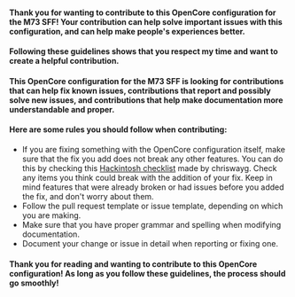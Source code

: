 #### Thank you for wanting to contribute to this OpenCore configuration for the M73 SFF! Your contribution can help solve important issues with this configuration, and can help make people's experiences better.

#### Following these guidelines shows that you respect my time and want to create a helpful contribution.

#### This OpenCore configuration for the M73 SFF is looking for contributions that can help fix known issues, contributions that report and possibly solve new issues, and contributions that help make documentation more understandable and proper.

#### Here are some rules you should follow when contributing:
* If you are fixing something with the OpenCore configuration itself, make sure that the fix you add does not break any other features. You can do this by checking this [Hackintosh checklist](https://chriswayg.gitbook.io/opencore-visual-beginners-guide/step-by-step/hackintosh-checklist) made by chriswayg. Check any items you think could break with the addition of your fix. Keep in mind features that were already broken or had issues before you added the fix, and don't worry about them.
* Follow the pull request template or issue template, depending on which you are making.
* Make sure that you have proper grammar and spelling when modifying documentation.
* Document your change or issue in detail when reporting or fixing one.

#### Thank you for reading and wanting to contribute to this OpenCore configuration! As long as you follow these guidelines, the process should go smoothly!
